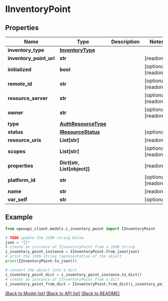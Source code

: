 # IInventoryPoint


## Properties

Name | Type | Description | Notes
------------ | ------------- | ------------- | -------------
**inventory_type** | [**InventoryType**](InventoryType.md) |  | 
**inventory_point_uri** | **str** |  | [readonly] 
**initialized** | **bool** |  | [optional] [readonly] 
**remote_id** | **str** |  | [optional] [readonly] 
**resource_server** | **str** |  | [optional] [readonly] 
**owner** | **str** |  | [optional] [readonly] 
**type** | [**AuthResourceType**](AuthResourceType.md) |  | 
**status** | [**IResourceStatus**](IResourceStatus.md) |  | [optional] 
**resource_uris** | **List[str]** |  | [readonly] 
**scopes** | **List[str]** |  | [optional] [readonly] 
**properties** | **Dict[str, List[object]]** |  | [readonly] 
**platform_id** | **str** |  | [optional] [readonly] 
**name** | **str** |  | [readonly] 
**var_self** | **str** |  | [optional] 

## Example

```python
from openapi_client.models.i_inventory_point import IInventoryPoint

# TODO update the JSON string below
json = "{}"
# create an instance of IInventoryPoint from a JSON string
i_inventory_point_instance = IInventoryPoint.from_json(json)
# print the JSON string representation of the object
print(IInventoryPoint.to_json())

# convert the object into a dict
i_inventory_point_dict = i_inventory_point_instance.to_dict()
# create an instance of IInventoryPoint from a dict
i_inventory_point_from_dict = IInventoryPoint.from_dict(i_inventory_point_dict)
```
[[Back to Model list]](../README.md#documentation-for-models) [[Back to API list]](../README.md#documentation-for-api-endpoints) [[Back to README]](../README.md)


